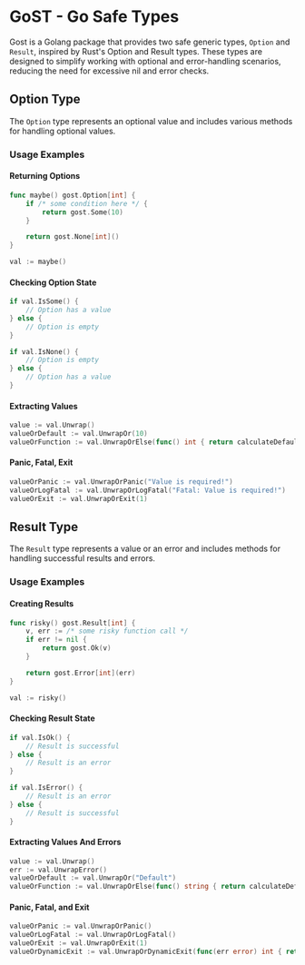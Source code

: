 # GoST - Go Safe Types

Gost is a Golang package that provides two safe generic types, `Option` and `Result`, inspired by Rust's Option and Result types. These types are designed to simplify working with optional and error-handling scenarios, reducing the need for excessive nil and error checks.

## Option Type

The `Option` type represents an optional value and includes various methods for handling optional values.

### Usage Examples

#### Returning Options

```go
func maybe() gost.Option[int] {
    if /* some condition here */ {
        return gost.Some(10)
    } 

    return gost.None[int]()
}

val := maybe()
```

#### Checking Option State

```go
if val.IsSome() {
    // Option has a value
} else {
    // Option is empty
}

if val.IsNone() {
    // Option is empty
} else {
    // Option has a value
}
```

#### Extracting Values 

```go
value := val.Unwrap()
valueOrDefault := val.UnwrapOr(10)
valueOrFunction := val.UnwrapOrElse(func() int { return calculateDefaultValue() })
```

#### Panic, Fatal, Exit

```go
valueOrPanic := val.UnwrapOrPanic("Value is required!")
valueOrLogFatal := val.UnwrapOrLogFatal("Fatal: Value is required!")
valueOrExit := val.UnwrapOrExit(1)
```

## Result Type

The `Result` type represents a value or an error and includes methods for handling successful results and errors.

### Usage Examples

#### Creating Results

```go
func risky() gost.Result[int] {
    v, err := /* some risky function call */
    if err != nil {
        return gost.Ok(v)
    } 

    return gost.Error[int](err)
}

val := risky()
```

#### Checking Result State

```go
if val.IsOk() {
    // Result is successful
} else {
    // Result is an error
}

if val.IsError() {
    // Result is an error
} else {
    // Result is successful
}
```

#### Extracting Values And Errors 

```go
value := val.Unwrap()
err := val.UnwrapError()
valueOrDefault := val.UnwrapOr("Default")
valueOrFunction := val.UnwrapOrElse(func() string { return calculateDefaultString() })
```

#### Panic, Fatal, and Exit

```go
valueOrPanic := val.UnwrapOrPanic()
valueOrLogFatal := val.UnwrapOrLogFatal()
valueOrExit := val.UnwrapOrExit(1)
valueOrDynamicExit := val.UnwrapOrDynamicExit(func(err error) int { return calculateExitCode(err) })
```
